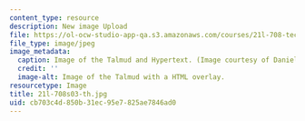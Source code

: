 ```yaml
---
content_type: resource
description: New image Upload
file: https://ol-ocw-studio-app-qa.s3.amazonaws.com/courses/21l-708-technologies-of-humanism-spring-2003/cb703c4d850b31ec95e7825ae7846ad0_21l-708s03-th.jpg
file_type: image/jpeg
image_metadata:
  caption: Image of the Talmud and Hypertext. (Image courtesy of Daniel Bersak.)
  credit: ''
  image-alt: Image of the Talmud with a HTML overlay.
resourcetype: Image
title: 21l-708s03-th.jpg
uid: cb703c4d-850b-31ec-95e7-825ae7846ad0
---
```

